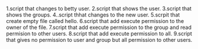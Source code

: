 1.script that changes to betty user.
2.script that shows the user.
3.script that shows the groups.
4..script thhat changes to the new user.
5.scrpit that create empty file called hello.
6.script that add execute permission to the owner of the file.
7.script that add execute permission to the group and read permision to other users.
8.script that add execute permission to all.
9.script that gives no permission to user and group but all permission to other users.

